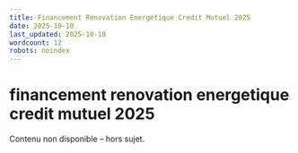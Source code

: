 ```yaml
---
title: Financement Renovation Energetique Credit Mutuel 2025
date: 2025-10-10
last_updated: 2025-10-10
wordcount: 12
robots: noindex
---
```


# financement renovation energetique credit mutuel 2025

Contenu non disponible – hors sujet.